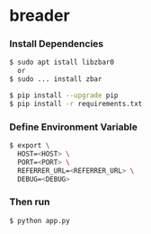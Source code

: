 # breader

### Install Dependencies
```sh
$ sudo apt istall libzbar0
  or
$ sudo ... install zbar
```

```sh
$ pip install --upgrade pip
$ pip install -r requirements.txt
```

### Define Environment Variable
```sh
$ export \
  HOST=<HOST> \
  PORT=<PORT> \
  REFERRER_URL=<REFERRER_URL> \
  DEBUG=<DEBUG>

```

### Then run
```sh
$ python app.py
```
